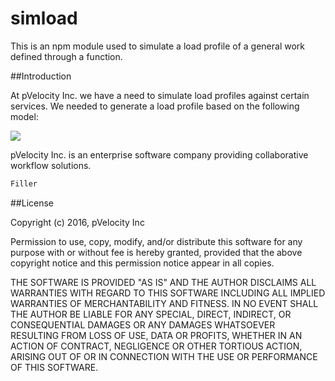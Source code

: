 # simload

This is an npm module used to simulate a load profile of a general work defined through a function.

##Introduction

At pVelocity Inc. we have a need to simulate load profiles against certain services. We needed to generate a load profile based on the following model:

<img src="https://s3-us-west-2.amazonaws.com/pvmarketing/Images/simload.svg.xml.svg"/>

pVelocity Inc. is an enterprise software company providing collaborative workflow solutions.

```js
Filler
```

##License

Copyright (c) 2016, pVelocity Inc

Permission to use, copy, modify, and/or distribute this software for any
purpose with or without fee is hereby granted, provided that the above
copyright notice and this permission notice appear in all copies.

THE SOFTWARE IS PROVIDED "AS IS" AND THE AUTHOR DISCLAIMS ALL WARRANTIES
WITH REGARD TO THIS SOFTWARE INCLUDING ALL IMPLIED WARRANTIES OF
MERCHANTABILITY AND FITNESS. IN NO EVENT SHALL THE AUTHOR BE LIABLE FOR
ANY SPECIAL, DIRECT, INDIRECT, OR CONSEQUENTIAL DAMAGES OR ANY DAMAGES
WHATSOEVER RESULTING FROM LOSS OF USE, DATA OR PROFITS, WHETHER IN AN
ACTION OF CONTRACT, NEGLIGENCE OR OTHER TORTIOUS ACTION, ARISING OUT OF
OR IN CONNECTION WITH THE USE OR PERFORMANCE OF THIS SOFTWARE.